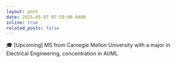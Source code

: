 ```yaml
---
layout: post
date: 2025-05-07 07:59:00-0400
inline: true
related_posts: false
---
```


:mortar_board: [Upcoming] MS from Carnegie Mellon University with a major in Electrical Engineering, concentration in AI/ML
